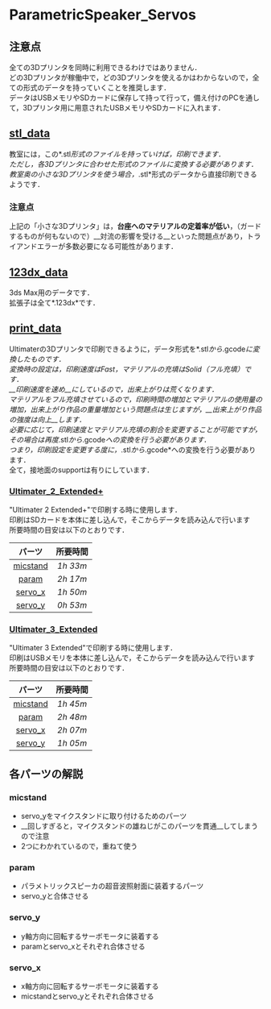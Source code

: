 # ParametricSpeaker_Servos
## 注意点
全ての3Dプリンタを同時に利用できるわけではありません．<br>
どの3Dプリンタが稼働中で，どの3Dプリンタを使えるかはわからないので，全ての形式のデータを持っていくことを推奨します．<br>
データはUSBメモリやSDカードに保存して持って行って，備え付けのPCを通して，3Dプリンタ用に用意されたUSBメモリやSDカードに入れます．

## [stl_data](./stl_data)
教室には，この*.stl*形式のファイルを持っていけば，印刷できます．<br>
ただし，各3Dプリンタに合わせた形式のファイルに変換する必要があります．<br>
教室奥の小さな3Dプリンタを使う場合，*.stl*形式のデータから直接印刷できるようです．

### 注意点
上記の「小さな3Dプリンタ」は，__台座へのマテリアルの定着率が低い__，（ガードするものが何もないので）__対流の影響を受ける__といった問題点があり，トライアンドエラーが多数必要になる可能性があります．<br>

## [123dx_data](./123dx_data)
3ds Max用のデータです．<br>
拡張子は全て*.123dx*です．

## [print_data](./print_data)
Ultimaterの3Dプリンタで印刷できるように，データ形式を*.stl*から*.gcode*に変換したものです．<br>
変換時の設定は，印刷速度はFast，マテリアルの充填はSolid（フル充填）です．<br>
__印刷速度を速め__にしているので，出来上がりは荒くなります．<br>
マテリアルをフル充填させているので，印刷時間の増加とマテリアルの使用量の増加，出来上がり作品の重量増加という問題点は生じますが，__出来上がり作品の強度は向上__します．<br>
必要に応じて，印刷速度とマテリアル充填の割合を変更することが可能ですが，その場合は再度*.stl*から*.gcode*への変換を行う必要があります．<br>
つまり，印刷設定を変更する度に，*.stl*から*.gcode*への変換を行う必要があります．<br>
全て，接地面のsupportは有りにしています．

### [Ultimater_2_Extended+](./print_data/Ultimater_2_Extended+)
"Ultimater 2 Extended+"で印刷する時に使用します．<br>
印刷はSDカードを本体に差し込んで，そこからデータを読み込んで行います<br>
所要時間の目安は以下のとおりです．

|パーツ|所要時間|
|:---:|:-----:|
|[micstand](#micstand)|*1h 33m*|
|[param](#param)|*2h 17m*|
|[servo_x](#servo_x)|*1h 50m*|
|[servo_y](#servo_y)|*0h 53m*|

### [Ultimater_3_Extended](./print_data/Ultimater_3_Extended)
"Ultimater 3 Extended"で印刷する時に使用します．<br>
印刷はUSBメモリを本体に差し込んで，そこからデータを読み込んで行います<br>
所要時間の目安は以下のとおりです．

|パーツ|所要時間|
|:---:|:-----:|
|[micstand](#micstand)|*1h 45m*|
|[param](#param)|*2h 48m*|
|[servo_x](#servo_x)|*2h 07m*|
|[servo_y](#servo_y)|*1h 05m*|

## 各パーツの解説
### micstand

* servo_yをマイクスタンドに取り付けるためのパーツ
* __回しすぎると，マイクスタンドの雄ねじがこのパーツを貫通__してしまうので注意
* 2つにわかれているので，重ねて使う

### param

* パラメトリックスピーカの超音波照射面に装着するパーツ
* servo_yと合体させる

### servo_y

* y軸方向に回転するサーボモータに装着する
* paramとservo_xとそれぞれ合体させる

### servo_x

* x軸方向に回転するサーボモータに装着する
* micstandとservo_yとそれぞれ合体させる